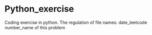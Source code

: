 # Python_exercise
Coding exercise in python.
The regulation of file names: date_leetcode number_name of this problem
